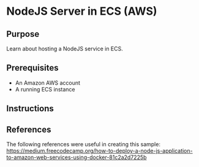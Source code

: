 # NodeJS Server in ECS (AWS)

## Purpose
Learn about hosting a NodeJS service in ECS.

## Prerequisites
 * An Amazon AWS account
 * A running ECS instance

## Instructions

## References
The following references were useful in creating this sample:
https://medium.freecodecamp.org/how-to-deploy-a-node-js-application-to-amazon-web-services-using-docker-81c2a2d7225b